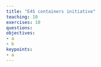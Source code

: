 ```yaml
---
title: "E4S containers initiative"
teaching: 10
exercises: 10
questions:
objectives:
- a
- b
keypoints:
- a
---
```

